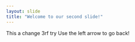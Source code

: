 ```yaml
---
layout: slide
title: "Welcome to our second slide!"
---
```

This a change 3rf try
Use the left arrow to go back!